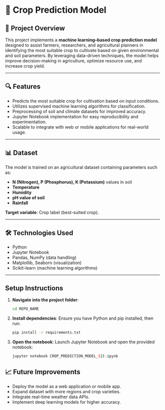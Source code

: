# 🌱 Crop Prediction Model

## 📌 Project Overview
This project implements a **machine learning–based crop prediction model** designed to assist farmers, researchers, and agricultural planners in identifying the most suitable crop to cultivate based on given environmental and soil parameters. By leveraging data-driven techniques, the model helps improve decision-making in agriculture, optimize resource use, and increase crop yield.

---

## 🔍 Features
- Predicts the most suitable crop for cultivation based on input conditions.  
- Utilizes supervised machine learning algorithms for classification.  
- Preprocessing of soil and climate datasets for improved accuracy.  
- Jupyter Notebook implementation for easy reproducibility and experimentation.  
- Scalable to integrate with web or mobile applications for real-world usage.  

---

## 📊 Dataset
The model is trained on an agricultural dataset containing parameters such as:  
- **N (Nitrogen), P (Phosphorus), K (Potassium)** values in soil  
- **Temperature**  
- **Humidity**  
- **pH value of soil**  
- **Rainfall**  

**Target variable**: Crop label (best-suited crop).  

---

## 🛠️ Technologies Used
- Python  
- Jupyter Notebook  
- Pandas, NumPy (data handling)  
- Matplotlib, Seaborn (visualization)  
- Scikit-learn (machine learning algorithms)  

---

## Setup Instructions

1. **Navigate into the project folder**:
   ```bash
   cd REPO_NAME
   ```

2. **Install dependencies**:
   Ensure you have Python and pip installed, then run:
   ```bash
   pip install -r requirements.txt
   ```

3. **Open the notebook**:
   Launch Jupyter Notebook and open the provided notebook:
   ```bash
   jupyter notebook CROP_PREDICTION_MODEL_(2).ipynb
   ```

## 📈 Future Improvements

- Deploy the model as a web application or mobile app.
- Expand dataset with more regions and crop varieties.
- Integrate real-time weather data APIs.
- Implement deep learning models for higher accuracy.
